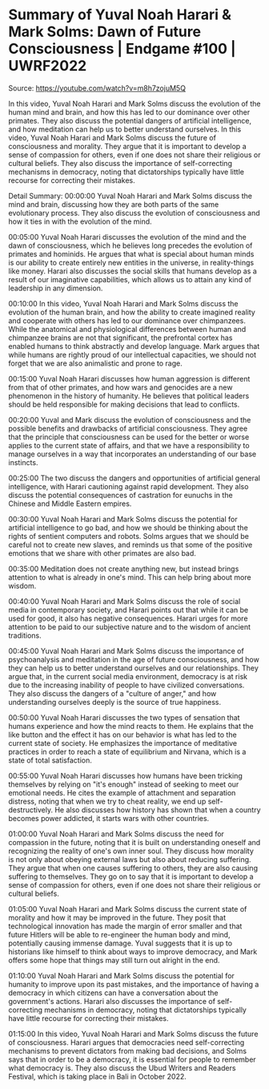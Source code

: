 # Summary of Yuval Noah Harari & Mark Solms: Dawn of Future Consciousness | Endgame #100 | UWRF2022

Source: https://youtube.com/watch?v=m8h7zojuM5Q

In this video, Yuval Noah Harari and Mark Solms discuss the evolution of the human mind and brain, and how this has led to our dominance over other primates. They also discuss the potential dangers of artificial intelligence, and how meditation can help us to better understand ourselves.
In this video, Yuval Noah Harari and Mark Solms discuss the future of consciousness and morality. They argue that it is important to develop a sense of compassion for others, even if one does not share their religious or cultural beliefs. They also discuss the importance of self-correcting mechanisms in democracy, noting that dictatorships typically have little recourse for correcting their mistakes.

Detail Summary: 
00:00:00
Yuval Noah Harari and Mark Solms discuss the mind and brain, discussing how they are both parts of the same evolutionary process. They also discuss the evolution of consciousness and how it ties in with the evolution of the mind.

00:05:00
Yuval Noah Harari discusses the evolution of the mind and the dawn of consciousness, which he believes long precedes the evolution of primates and hominids. He argues that what is special about human minds is our ability to create entirely new entities in the universe, in reality-things like money. Harari also discusses the social skills that humans develop as a result of our imaginative capabilities, which allows us to attain any kind of leadership in any dimension.

00:10:00
In this video, Yuval Noah Harari and Mark Solms discuss the evolution of the human brain, and how the ability to create imagined reality and cooperate with others has led to our dominance over chimpanzees. While the anatomical and physiological differences between human and chimpanzee brains are not that significant, the prefrontal cortex has enabled humans to think abstractly and develop language. Mark argues that while humans are rightly proud of our intellectual capacities, we should not forget that we are also animalistic and prone to rage.

00:15:00
Yuval Noah Harari discusses how human aggression is different from that of other primates, and how wars and genocides are a new phenomenon in the history of humanity. He believes that political leaders should be held responsible for making decisions that lead to conflicts.

00:20:00
Yuval and Mark discuss the evolution of consciousness and the possible benefits and drawbacks of artificial consciousness. They agree that the principle that consciousness can be used for the better or worse applies to the current state of affairs, and that we have a responsibility to manage ourselves in a way that incorporates an understanding of our base instincts.

00:25:00
The two discuss the dangers and opportunities of artificial general intelligence, with Harari cautioning against rapid development. They also discuss the potential consequences of castration for eunuchs in the Chinese and Middle Eastern empires.

00:30:00
Yuval Noah Harari and Mark Solms discuss the potential for artificial intelligence to go bad, and how we should be thinking about the rights of sentient computers and robots. Solms argues that we should be careful not to create new slaves, and reminds us that some of the positive emotions that we share with other primates are also bad.

00:35:00
Meditation does not create anything new, but instead brings attention to what is already in one's mind. This can help bring about more wisdom.

00:40:00
Yuval Noah Harari and Mark Solms discuss the role of social media in contemporary society, and Harari points out that while it can be used for good, it also has negative consequences. Harari urges for more attention to be paid to our subjective nature and to the wisdom of ancient traditions.

00:45:00
Yuval Noah Harari and Mark Solms discuss the importance of psychoanalysis and meditation in the age of future consciousness, and how they can help us to better understand ourselves and our relationships. They argue that, in the current social media environment, democracy is at risk due to the increasing inability of people to have civilized conversations. They also discuss the dangers of a "culture of anger," and how understanding ourselves deeply is the source of true happiness.

00:50:00
Yuval Noah Harari discusses the two types of sensation that humans experience and how the mind reacts to them. He explains that the like button and the effect it has on our behavior is what has led to the current state of society. He emphasizes the importance of meditative practices in order to reach a state of equilibrium and Nirvana, which is a state of total satisfaction.

00:55:00
Yuval Noah Harari discusses how humans have been tricking themselves by relying on "it's enough" instead of seeking to meet our emotional needs. He cites the example of attachment and separation distress, noting that when we try to cheat reality, we end up self-destructively. He also discusses how history has shown that when a country becomes power addicted, it starts wars with other countries.

01:00:00
Yuval Noah Harari and Mark Solms discuss the need for compassion in the future, noting that it is built on understanding oneself and recognizing the reality of one's own inner soul. They discuss how morality is not only about obeying external laws but also about reducing suffering. They argue that when one causes suffering to others, they are also causing suffering to themselves. They go on to say that it is important to develop a sense of compassion for others, even if one does not share their religious or cultural beliefs.

01:05:00
Yuval Noah Harari and Mark Solms discuss the current state of morality and how it may be improved in the future. They posit that technological innovation has made the margin of error smaller and that future Hitlers will be able to re-engineer the human body and mind, potentially causing immense damage. Yuval suggests that it is up to historians like himself to think about ways to improve democracy, and Mark offers some hope that things may still turn out alright in the end.

01:10:00
Yuval Noah Harari and Mark Solms discuss the potential for humanity to improve upon its past mistakes, and the importance of having a democracy in which citizens can have a conversation about the government's actions. Harari also discusses the importance of self-correcting mechanisms in democracy, noting that dictatorships typically have little recourse for correcting their mistakes.

01:15:00
In this video, Yuval Noah Harari and Mark Solms discuss the future of consciousness. Harari argues that democracies need self-correcting mechanisms to prevent dictators from making bad decisions, and Solms says that in order to be a democracy, it is essential for people to remember what democracy is. They also discuss the Ubud Writers and Readers Festival, which is taking place in Bali in October 2022.

